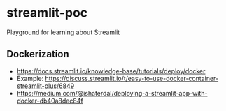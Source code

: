 # streamlit-poc
Playground for learning about Streamlit

## Dockerization
- https://docs.streamlit.io/knowledge-base/tutorials/deploy/docker
- Example: https://discuss.streamlit.io/t/easy-to-use-docker-container-streamlit-plus/6849
- https://medium.com/@ishaterdal/deploying-a-streamlit-app-with-docker-db40a8dec84f